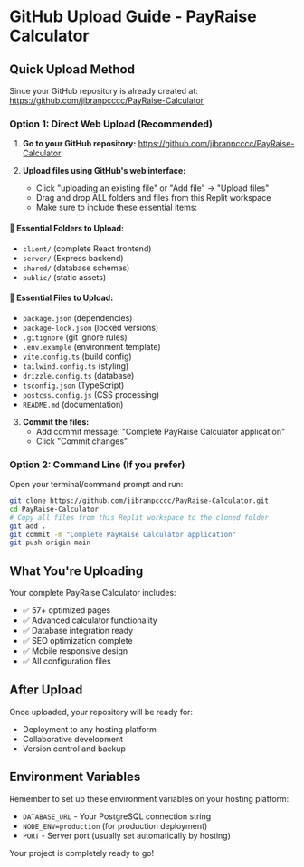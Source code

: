# GitHub Upload Guide - PayRaise Calculator

## Quick Upload Method

Since your GitHub repository is already created at:
https://github.com/jibranpcccc/PayRaise-Calculator

### Option 1: Direct Web Upload (Recommended)

1. **Go to your GitHub repository:**
   https://github.com/jibranpcccc/PayRaise-Calculator

2. **Upload files using GitHub's web interface:**
   - Click "uploading an existing file" or "Add file" → "Upload files"
   - Drag and drop ALL folders and files from this Replit workspace
   - Make sure to include these essential items:

#### 📁 Essential Folders to Upload:
- `client/` (complete React frontend)
- `server/` (Express backend)
- `shared/` (database schemas)
- `public/` (static assets)

#### 📄 Essential Files to Upload:
- `package.json` (dependencies)
- `package-lock.json` (locked versions)
- `.gitignore` (git ignore rules)
- `.env.example` (environment template)
- `vite.config.ts` (build config)
- `tailwind.config.ts` (styling)
- `drizzle.config.ts` (database)
- `tsconfig.json` (TypeScript)
- `postcss.config.js` (CSS processing)
- `README.md` (documentation)

3. **Commit the files:**
   - Add commit message: "Complete PayRaise Calculator application"
   - Click "Commit changes"

### Option 2: Command Line (If you prefer)

Open your terminal/command prompt and run:

```bash
git clone https://github.com/jibranpcccc/PayRaise-Calculator.git
cd PayRaise-Calculator
# Copy all files from this Replit workspace to the cloned folder
git add .
git commit -m "Complete PayRaise Calculator application"
git push origin main
```

## What You're Uploading

Your complete PayRaise Calculator includes:
- ✅ 57+ optimized pages
- ✅ Advanced calculator functionality
- ✅ Database integration ready
- ✅ SEO optimization complete
- ✅ Mobile responsive design
- ✅ All configuration files

## After Upload

Once uploaded, your repository will be ready for:
- Deployment to any hosting platform
- Collaborative development
- Version control and backup

## Environment Variables

Remember to set up these environment variables on your hosting platform:
- `DATABASE_URL` - Your PostgreSQL connection string
- `NODE_ENV=production` (for production deployment)
- `PORT` - Server port (usually set automatically by hosting)

Your project is completely ready to go!